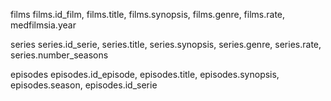 films
films.id_film,
films.title,
films.synopsis,
films.genre,
films.rate,
medfilmsia.year

series
series.id_serie,
series.title,
series.synopsis,
series.genre,
series.rate,
series.number_seasons

episodes
episodes.id_episode,
episodes.title,
episodes.synopsis,
episodes.season,
episodes.id_serie
